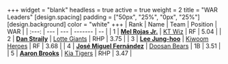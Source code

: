 +++
widget = "blank"
headless = true
active = true
weight = 2
title = "WAR Leaders"
[design.spacing]
padding = ["50px", "25%", "0px", "25%"]
[design.background]
color = "white"
+++
| Rank | Name | Team | Position | WAR |
| :---: | --- | --- | ------- | -- |
| 1 | [**Mel Rojas Jr.**](/players/11380) | [KT Wiz](/teams/KTWiz) | RF | 5.04 |
| 2 | [**Dan Straily**](/players/13648) | [Lotte Giants](/teams/LotteGiants) | RHP | 3.75 |
| 3 | [**Lee Jung-hoo**](/players/10673) | [Kiwoom Heroes](/teams/KiwoomHeroes) | RF | 3.68 |
| 4 | [**José Miguel Fernández**](/players/12514) | [Doosan Bears](/teams/DoosanBears) | 1B | 3.51 |
| 5 | [**Aaron Brooks**](/players/13760) | [Kia Tigers](/teams/KiaTigers) | RHP | 3.47 |
